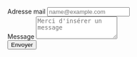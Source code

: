 <form action="https://formspree.io/f/xqknrgwo" method="POST">
  <input type="hidden" name="_subject" value="Contact request from clementadm.github.io/internship-report/contact" />
  <div class="form-group">
    <label for="exampleFormControlInput1">Adresse mail</label>
    <input type="email" name="_replyto" class="form-control" placeholder="name@example.com" required>
  </div>
  <div class="form-group">
    <label for="exampleFormControlTextarea1">Message</label>
    <textarea class="form-control" id="exampleFormControlTextarea1" rows="3" placeholder="Merci d'insérer un message" required></textarea>
  </div>
  <button type="submit">Envoyer</button>
</form>
